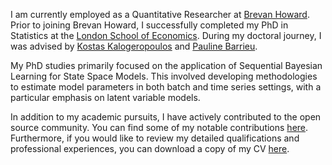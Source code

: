 I am currently employed as a Quantitative Researcher at [Brevan Howard](https://www.brevanhoward.com/). Prior to joining Brevan Howard, I successfully completed my PhD in Statistics at the [London School of Economics](http://www.lse.ac.uk/). During my doctoral journey, I was advised by [Kostas Kalogeropoulos](http://www.lse.ac.uk/Statistics/People/Dr-Kostas-Kalogeropoulos) and [Pauline Barrieu](http://stats.lse.ac.uk/barrieu/). 

My PhD studies primarily focused on the application of Sequential Bayesian Learning for State Space Models. This involved developing methodologies to estimate model parameters in both batch and time series settings, with a particular emphasis on latent variable models.

In addition to my academic pursuits, I have actively contributed to the open source community. You can find some of my notable contributions [here](https://paschermayr.github.io/#opensource). Furthermore, if you would like to review my detailed qualifications and professional experiences, you can download a copy of my CV [here](uploads/resume.pdf).
